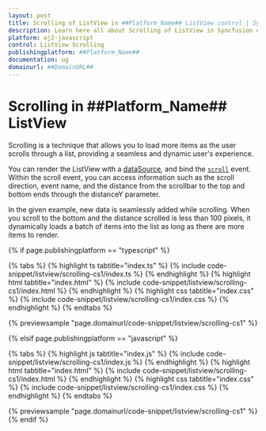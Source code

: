 ```yaml
---
layout: post
title: Scrolling of ListView in ##Platform_Name## ListView control | Syncfusion
description: Learn here all about Scrolling of ListView in Syncfusion ##Platform_Name## ListView control of Syncfusion Essential JS 2 and more.
platform: ej2-javascript
control: ListView Scrolling
publishingplatform: ##Platform_Name##
documentation: ug
domainurl: ##DomainURL##
---
```


# Scrolling in ##Platform_Name## ListView

Scrolling is a technique that allows you to load more items as the user scrolls through a list, providing a seamless and dynamic user's experience.

You can render the ListView with a [dataSource](https://ej2.syncfusion.com/documentation/api/list-view#datasource), and bind the [`scroll`](https://ej2.syncfusion.com/documentation/api/list-view#scroll) event. Within the scroll event, you can access information such as the scroll direction, event name, and the distance from the scrollbar to the top and bottom ends through the distanceY parameter.

In the given example, new data is seamlessly added while scrolling. When you scroll to the bottom and the distance scrolled is less than 100 pixels, it dynamically loads a batch of items into the list as long as there are more items to render.

{% if page.publishingplatform == "typescript" %}

 {% tabs %}
{% highlight ts tabtitle="index.ts" %}
{% include code-snippet/listview/scrolling-cs1/index.ts %}
{% endhighlight %}
{% highlight html tabtitle="index.html" %}
{% include code-snippet/listview/scrolling-cs1/index.html %}
{% endhighlight %}
{% highlight css tabtitle="index.css" %}
{% include code-snippet/listview/scrolling-cs1/index.css %}
{% endhighlight %}
{% endtabs %}

{% previewsample "page.domainurl/code-snippet/listview/scrolling-cs1" %}

{% elsif page.publishingplatform == "javascript" %}

{% tabs %}
{% highlight js tabtitle="index.js" %}
{% include code-snippet/listview/scrolling-cs1/index.js %}
{% endhighlight %}
{% highlight html tabtitle="index.html" %}
{% include code-snippet/listview/scrolling-cs1/index.html %}
{% endhighlight %}
{% highlight css tabtitle="index.css" %}
{% include code-snippet/listview/scrolling-cs1/index.css %}
{% endhighlight %}
{% endtabs %}

{% previewsample "page.domainurl/code-snippet/listview/scrolling-cs1" %}
{% endif %}